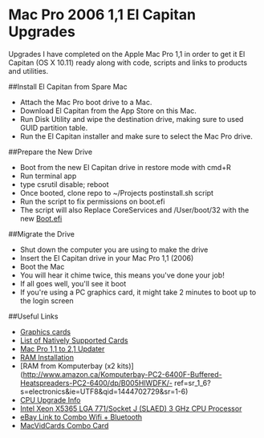 # Mac Pro 2006 1,1 El Capitan Upgrades
Upgrades I have completed on the Apple Mac Pro 1,1 in order to get it El Capitan (OS X 10.11) ready along with code, scripts and links to products and utilities.

##Install El Capitan from Spare Mac
- Attach the Mac Pro boot drive to a Mac. 
- Download El Capitan from the App Store on this Mac.
- Run Disk Utility and wipe the destination drive, making sure to used GUID partition table. 
- Run the El Capitan installer and make sure to select the Mac Pro drive. 

##Prepare the New Drive
- Boot from the new El Capitan drive in restore mode with cmd+R
- Run terminal app
- type csrutil disable; reboot
- Once booted, clone repo to ~/Projects postinstall.sh script 
- Run the script to fix permissions on boot.efi
- The script will also Replace CoreServices and /User/boot/32 with the new [Boot.efi](http://forums.macrumors.com/threads/2006-2007-mac-pro-1-1-2-1-and-os-x-yosemite.1740775/page-65#post-20283936)

##Migrate the Drive
- Shut down the computer you are using to make the drive
- Insert the El Capitan drive in your Mac Pro 1,1 (2006)
- Boot the Mac
- You will hear it chime twice, this means you've done your job!
- If all goes well, you'll see it boot
- If you're using a PC graphics card, it might take 2 minutes to boot up to the login screen

##Useful Links
- [Graphics cards](http://forums.macrumors.com/threads/mac-pro-1-1-10-9-2-tiamo-graphic-card-suggestions.1712192/)
- [List of Natively Supported Cards](http://forum.netkas.org/index.php/topic,2187.0.html)
- [Mac Pro 1,1 to 2,1 Updater](http://www.xlr8yourmac.com/archives/sep11/091911.html)
- [RAM Installation](http://www.everymac.com/systems/apple/mac_pro/faq/mac-pro-how-to-upgrade-memory-what-type-ram.html)
- [RAM from Komputerbay (x2 kits)](http://www.amazon.ca/Komputerbay-PC2-6400F-Buffered-Heatspreaders-PC2-6400/dp/B005HIWDFK/- ref=sr_1_6?s=electronics&ie=UTF8&qid=1444702729&sr=1-6)
- [CPU Upgrade Info](http://www.xlr8yourmac.com/feedback/2006MacProDual5355CPUs.html)
- [Intel Xeon X5365 LGA 771/Socket J (SLAED) 3 GHz CPU Processor](http://ark.intel.com/products/30702/Intel-Xeon-Processor-X5365-8M-Cache-3_00-GHz-1333-MHz-FSB)
- [eBay Link to Combo Wifi + Bluetooth](http://www.ebay.com/itm/Genuine-Apple-Airport-WiFi-802-11ac-Bluetooth-4-0-w-Adapter-Mac-Pro-1-1-3-1-/261855902238?hash=item3cf7d3fa1e)
- [MacVidCards Combo Card](http://www.macvidcards.com/store/p33/Wifi_AC_and_Bluetooth_Airport_Card.html)


